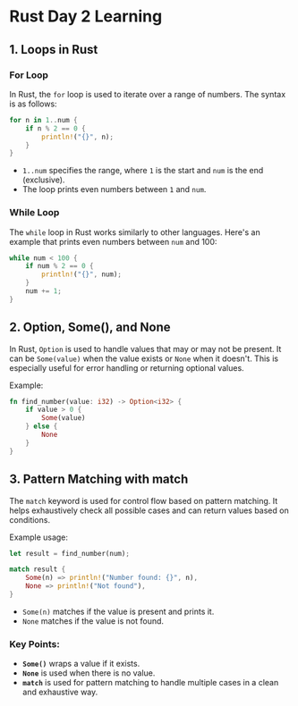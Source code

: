 

# Rust Day 2 Learning

## 1. Loops in Rust

### For Loop
In Rust, the `for` loop is used to iterate over a range of numbers. The syntax is as follows:
```rust
for n in 1..num {
    if n % 2 == 0 {
        println!("{}", n);
    }
}
```
- `1..num` specifies the range, where `1` is the start and `num` is the end (exclusive).
- The loop prints even numbers between `1` and `num`.

### While Loop
The `while` loop in Rust works similarly to other languages. Here's an example that prints even numbers between `num` and 100:
```rust
while num < 100 {
    if num % 2 == 0 {
        println!("{}", num);
    }
    num += 1;
}
```

## 2. Option, Some(), and None
In Rust, `Option` is used to handle values that may or may not be present. It can be `Some(value)` when the value exists or `None` when it doesn't. This is especially useful for error handling or returning optional values.

Example:
```rust
fn find_number(value: i32) -> Option<i32> {
    if value > 0 {
        Some(value)
    } else {
        None
    }
}
```

## 3. Pattern Matching with match
The `match` keyword is used for control flow based on pattern matching. It helps exhaustively check all possible cases and can return values based on conditions.

Example usage:
```rust
let result = find_number(num);

match result {
    Some(n) => println!("Number found: {}", n),
    None => println!("Not found"),
}
```
- `Some(n)` matches if the value is present and prints it.
- `None` matches if the value is not found.

### Key Points:
- **`Some()`** wraps a value if it exists.
- **`None`** is used when there is no value.
- **`match`** is used for pattern matching to handle multiple cases in a clean and exhaustive way.
